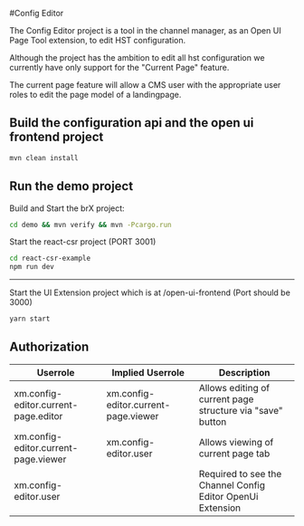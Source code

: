 #Config Editor

The Config Editor project is a tool in the channel manager, as an Open UI Page Tool extension, to edit HST configuration.

Although the project has the ambition to edit all hst configuration we currently have only support for the "Current Page" feature.

The current page feature will allow a CMS user with the appropriate user roles to edit the page model of a landingpage.


## Build the configuration api and the open ui frontend project

```bash
mvn clean install
```

## Run the demo project

Build and Start the brX project:

```bash
cd demo && mvn verify && mvn -Pcargo.run
```

Start the react-csr project (PORT 3001)

```bash
cd react-csr-example
npm run dev 
```





-----
Start the UI Extension project which is at /open-ui-frontend
(Port should be 3000)
```bash
yarn start
```

## Authorization

| Userrole  |Implied Userrole  | Description  |
|---|---|---|
|xm.config-editor.current-page.editor   |xm.config-editor.current-page.viewer   | Allows editing of current page structure via "save" button  |
|xm.config-editor.current-page.viewer   |xm.config-editor.user   |Allows viewing of current page tab   |
|xm.config-editor.user  |   |Required to see the Channel Config Editor OpenUi Extension   |

